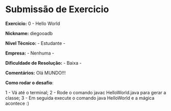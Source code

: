 # Submissão de Exercicio

**Exercicio:** 0 - Hello World

**Nickname:** diegooadb

**Nível Técnico:** - Estudante -

**Empresa:** - Nenhuma -

**Dificuldade de Resolução:** - Baixa -

**Comentários:** Olá MUNDO!!!

**Como rodar o desafio**:

1 - Vá até o terminal;
2 - Rode o comando javac HelloWorld.java para gerar a classe;
3 - Em seguida execute o comando java HelloWorld e a mágica acontece :)